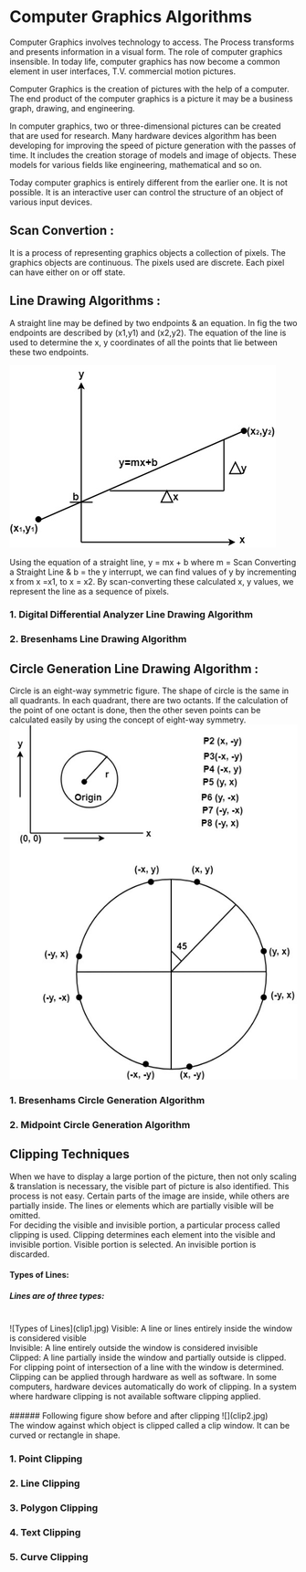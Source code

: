 # Computer Graphics Algorithms
Computer Graphics involves technology to access. The Process transforms and presents information in a visual form. The role of computer graphics insensible. In today life, computer graphics has now become a common element in user interfaces, T.V. commercial motion pictures.<br>

Computer Graphics is the creation of pictures with the help of a computer. The end product of the computer graphics is a picture it may be a business graph, drawing, and engineering.<br>

In computer graphics, two or three-dimensional pictures can be created that are used for research. Many hardware devices algorithm has been developing for improving the speed of picture generation with the passes of time. It includes the creation storage of models and image of objects. These models for various fields like engineering, mathematical and so on. <br>

Today computer graphics is entirely different from the earlier one. It is not possible. It is an interactive user can control the structure of an object of various input devices.<br>

## Scan Convertion : 
It is a process of representing graphics objects a collection of pixels. The graphics objects are continuous. The pixels used are discrete. Each pixel can have either on or off state.


## Line Drawing Algorithms : 
A straight line may be defined by two endpoints & an equation. In fig the two endpoints are described by (x1,y1) and (x2,y2). The equation of the line is used to determine the x, y coordinates of all the points that lie between these two endpoints.<br>

![Scan Conversion of Straight Line](scan_line.jpg)

Using the equation of a straight line, y = mx + b where m = Scan Converting a Straight Line & b = the y interrupt, we can find values of y by incrementing x from x =x1, to x = x2. By scan-converting these calculated x, y values, we represent the line as a sequence of pixels.


### 1. Digital Differential Analyzer Line Drawing Algorithm              
### 2. Bresenhams Line Drawing Algorithm

## Circle Generation Line Drawing Algorithm : 
Circle is an eight-way symmetric figure. The shape of circle is the same in all quadrants. In each quadrant, there are two octants. If the calculation of the point of one octant is done, then the other seven points can be calculated easily by using the concept of eight-way symmetry.
<br>
![Eight Way Symmerty of a Circle](circle.jpg)
<br>


### 1. Bresenhams Circle Generation Algorithm
### 2. Midpoint Circle Generation Algorithm

## Clipping Techniques

When we have to display a large portion of the picture, then not only scaling & translation is necessary, the visible part of picture is also identified. This process is not easy. Certain parts of the image are inside, while others are partially inside. The lines or elements which are partially visible will be omitted.
<br>
For deciding the visible and invisible portion, a particular process called clipping is used. Clipping determines each element into the visible and invisible portion. Visible portion is selected. An invisible portion is discarded.
<br>
#### Types of Lines:
##### Lines are of three types:
<br>
![Types of Lines](clip1.jpg)
Visible: A line or lines entirely inside the window is considered visible<br>
Invisible: A line entirely outside the window is considered invisible<br>
Clipped: A line partially inside the window and partially outside is clipped. For clipping point of intersection of a line with the window is determined.<br>
Clipping can be applied through hardware as well as software. In some computers, hardware devices automatically do work of clipping. In a system where hardware clipping is not available software clipping applied.<br>
<br>
###### Following figure show before and after clipping
![](clip2.jpg)
<br>
The window against which object is clipped called a clip window. It can be curved or rectangle in shape.<br>

### 1. Point Clipping
### 2. Line Clipping
### 3. Polygon Clipping
### 4. Text Clipping
### 5. Curve Clipping


